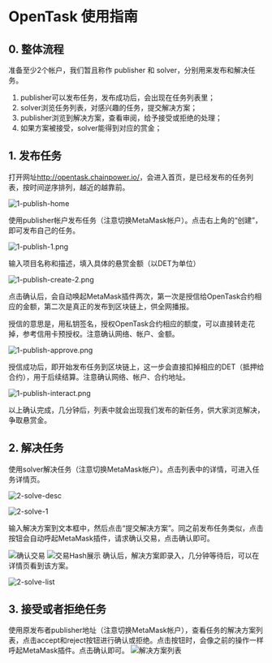# OpenTask 使用指南

## 0. 整体流程

准备至少2个帐户，我们暂且称作 publisher 和 solver，分别用来发布和解决任务。

1. publisher可以发布任务，发布成功后，会出现在任务列表里；
2. solver浏览任务列表，对感兴趣的任务，提交解决方案；
3. publisher浏览到解决方案，查看审阅，给予接受或拒绝的处理；
4. 如果方案被接受，solver能得到对应的赏金；

## 1. 发布任务

打开网址<http://opentask.chainpower.io/>，会进入首页，是已经发布的任务列表，按时间逆序排列，越近的越靠前。

![1-publish-home](./images/1-publish-home.png)

使用publisher帐户发布任务（注意切换MetaMask帐户）。点击右上角的“创建”，即可发布自己的任务。

![1-publish-1.png](/images/1-publish-1.png)

输入项目名称和描述，填入具体的悬赏金额（以DET为单位）

![1-publish-create-2.png](/images/1-publish-create-2.png)

点击确认后，会自动唤起MetaMask插件两次，第一次是授信给OpenTask合约相应的金额，第二次是真正的发布到区块链上，供全网播报。

授信的意思是，用私钥签名，授权OpenTask合约相应的额度，可以直接转走花掉，参考信用卡预授权。注意确认网络、帐户、金额。

![1-publish-approve.png](/images/1-publish-approve.png)

授信成功后，即开始发布任务到区块链上，这一步会直接扣掉相应的DET（抵押给合约），用于后续结算。注意确认网络、帐户、合约地址。

![1-publish-interact.png](/images/1-publish-interact.png)

以上确认完成，几分钟后，列表中就会出现我们发布的新任务，供大家浏览解决，争取悬赏金。

## 2. 解决任务

使用solver解决任务（注意切换MetaMask帐户）。点击列表中的详情，可进入任务详情页。

![2-solve-desc](/images/2-solve-desc.png)

![2-solve-1](/images/2-solve-1.png)

输入解决方案到文本框中，然后点击“提交解决方案”。同之前发布任务类似，点击按钮会自动呼起MetaMask插件，请求确认交易，点击确认即可。

![确认交易](/images/2-solve-confirm.png)
![交易Hash展示](/images/2-solve-hash.png)
确认后，解决方案即录入，几分钟等待后，可以在详情页看到该方案。

![2-solve-list](/images/2-solve-list.png)

## 3. 接受或者拒绝任务

使用原发布者publisher地址（注意切换MetaMask帐户），查看任务的解决方案列表，点击accept和reject按钮进行确认或拒绝。点击按钮时，会像之前的操作一样呼起MetaMask插件。点击确认即可。
![解决方案列表](/images/2-solve-list.png)
